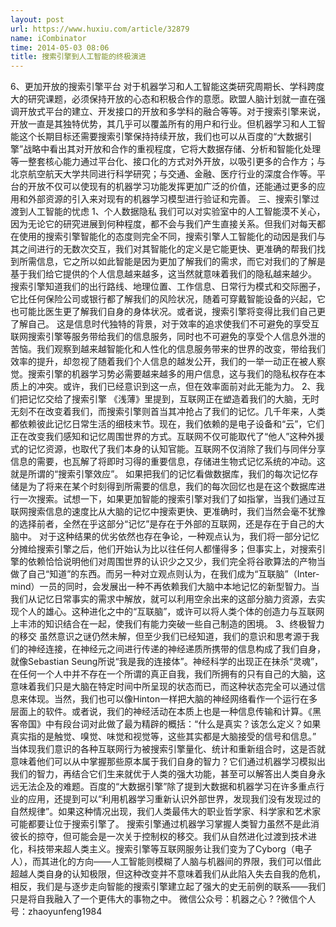 ```yaml
---
layout: post
url: https://www.huxiu.com/article/32879
name: iCombinator
time: 2014-05-03 08:06
title: 搜索引擎到人工智能的终极演进
---
```

6、更加开放的搜索引擎平台 对于机器学习和人工智能这类研究周期长、学科跨度大的研究课题，必须保持开放的心态和积极合作的意愿。欧盟人脑计划就一直在强调开放式平台的建立、开发接口的开放和多学科的融合等等。对于搜索引擎来说，开放一直是其独特优势，其几乎可以覆盖所有的用户和行业。但机器学习和人工智能这个长期目标还需要搜索引擎保持持续开放，我们也可以从百度的“大数据引擎”战略中看出其对开放和合作的重视程度，它将大数据存储、分析和智能化处理等一整套核心能力通过平台化、接口化的方式对外开放，以吸引更多的合作方；与北京航空航天大学共同进行科学研究；与交通、金融、医疗行业的深度合作等。平台的开放不仅可以使现有的机器学习功能发挥更加广泛的价值，还能通过更多的应用和外部资源的引入来对现有的机器学习模型进行验证和完善。 三、搜索引擎过渡到人工智能的忧虑 1、个人数据隐私 我们可以对实验室中的人工智能漠不关心，因为无论它的研究进展到何种程度，都不会与我们产生直接关系。但我们对每天都在使用的搜索引擎智能化的态度则完全不同，搜索引擎人工智能化的动因是我们与其之间进行的无数次交互，我们对其智能化的定义是它能更快、更准确的帮我们找到所需信息，它之所以如此智能是因为更加了解我们的需求，而它对我们的了解是基于我们给它提供的个人信息越来越多，这当然就意味着我们的隐私越来越少。 搜索引擎知道我们的出行路线、地理位置、工作信息、日常行为模式和交际圈子，它比任何保险公司或银行都了解我们的风险状况，随着可穿戴智能设备的兴起，它也可能比医生更了解我们自身的身体状况。或者说，搜索引擎将变得比我们自己更了解自己。 这是信息时代独特的背景，对于效率的追求使我们不可避免的享受互联网搜索引擎等服务带给我们的信息服务，同时也不可避免的享受个人信息外泄的苦恼。我们观察到越来越智能化和人性化的信息服务带来的世界的改变，带给我们效率的提升，却忽视了随着我们个人信息的越发公开，我们的一举一动正在被人察觉。搜索引擎的机器学习势必需要越来越多的用户信息，这与我们的隐私权存在本质上的冲突。或许，我们已经意识到这一点，但在效率面前对此无能为力。 2、我们把记忆交给了搜索引擎 《浅薄》里提到，互联网正在塑造着我们的大脑，无时无刻不在改变着我们，而搜索引擎则首当其冲抢占了我们的记忆。几千年来，人类都依赖彼此记忆日常生活的细枝末节。现在，我们依赖的是电子设备和“云”，它们正在改变我们感知和记忆周围世界的方式。互联网不仅可能取代了“他人”这种外援式的记忆资源，也取代了我们本身的认知官能。互联网不仅消除了我们与同伴分享信息的需要，也瓦解了将即时习得的重要信息，存储进生物式记忆系统的冲动。这就是所谓的“搜索引擎效应”。 如果把我们的记忆看做数据库，我们的每次记忆存储是为了将来在某个时刻得到所需要的信息，我们的每次回忆也是在这个数据库进行一次搜索。试想一下，如果更加智能的搜索引擎对我们了如指掌，当我们通过互联网搜索信息的速度比从大脑的记忆中搜索更快、更准确时，我们当然会毫不犹豫的选择前者，全然在乎这部分“记忆”是存在于外部的互联网，还是存在于自己的大脑中。 对于这种结果的优劣依然也存在争论，一种观点认为，我们将一部分记忆分摊给搜索引擎之后，他们开始认为比以往任何人都懂得多；但事实上，对搜索引擎的依赖恰恰说明他们对周围世界的认识少之又少，我们完全将谷歌算法的产物当做了自己“知道”的东西。而另一种对立观点则认为，在我们成为“互联脑”（Inter-mind）一员的同时，会发展出一种不再依赖我们大脑中本地记忆的新型智力。当我们从记忆日常事实的需求中解放，就可以利用空余出来的这部分脑力资源，去实现个人的雄心。这种进化之中的“互联脑”，或许可以将人类个体的创造力与互联网上丰沛的知识结合在一起，使我们有能力突破一些自己制造的困境。 3、终极智力的移交 虽然意识之谜仍然未解，但至少我们已经知道，我们的意识和思考源于我们的神经连接，在神经元之间进行传递的神经递质所携带的信息构成了我们自身，就像Sebastian Seung所说“我是我的连接体”。神经科学的出现正在抹杀“灵魂”，在任何一个人中并不存在一个所谓的真正自我，我们所拥有的只有自己的大脑，这意味着我们只是大脑在特定时间中所呈现的状态而已，而这种状态完全可以通过信息来体现。当然，我们也可以像Hinton一样把大脑的神经网络看作一个运行在多层面上的软件。或者说，我们的神经活动在本质上也是一种信息传输和计算。《黑客帝国》中有段台词对此做了最为精辟的概括：“什么是真实？该怎么定义？如果真实指的是触觉、嗅觉、味觉和视觉等，这些其实都是大脑接受的信号和信息。” 当体现我们意识的各种互联网行为被搜索引擎量化、统计和重新组合时，这是否就意味着他们可以从中掌握那些原本属于我们自身的智力？它们通过机器学习模拟出我们的智力，再结合它们生来就优于人类的强大功能，甚至可以解答出人类自身永远无法企及的难题。百度的“大数据引擎”除了提到大数据和机器学习在许多重点行业的应用，还提到可以“利用机器学习重新认识外部世界，发现我们没有发现过的自然规律”。如果这种情况出现，我们人类最伟大的职业哲学家、科学家和艺术家可能都要让位于搜索引擎了。 搜索引擎通过机器学习掌握人类智力虽然不是此消彼长的掠夺，但可能会是一次关于控制权的移交。我们从自然进化过渡到技术进化，科技带来超人类主义。搜索引擎等互联网服务让我们变为了Cyborg（电子人），而其进化的方向——人工智能则模糊了人脑与机器间的界限，我们可以借此超越人类自身的认知极限，但这种改变并不意味着我们从此陷入失去自我的危机，相反，我们是与逐步走向智能的搜索引擎建立起了强大的史无前例的联系——我们只是将自我融入了一个更伟大的事物之中。 微信公众号：机器之心 ? ?微信个人号：zhaoyunfeng1984

